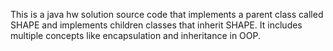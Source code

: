 This is a java hw solution source code that implements a parent class called SHAPE and implements children classes that inherit SHAPE. It includes multiple concepts like encapsulation and inheritance in OOP.
